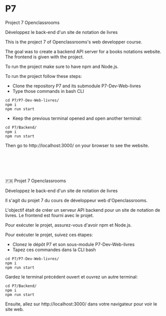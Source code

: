 # P7
Project 7 Openclassrooms

Développez le back-end d'un site de notation de livres

This is the project 7 of Openclassrooms's web developper course.

The goal was to create a backend API server for a books notations website. The frontend is given with the project.

To run the project make sure to have npm and Node.js.

To run the project follow these steps:

- Clone the repository P7 and its submodule P7-Dev-Web-livres
- Type those commands in bash CLI

```
cd P7/P7-Dev-Web-livres/
npm i
npm run start
```

- Keep the previous terminal opened and open another terminal:

```
cd P7/Backend/
npm i
npm run start
```

Then go to http://localhost:3000/ on your browser to see the website.

<br/>
<br/>
<br/>
<br/>

🇫🇷 Projet 7 Openclassrooms

Développez le back-end d'un site de notation de livres

Il s'agit du projet 7 du cours de développeur web d'Openclassrooms.

L'objectif était de créer un serveur API backend pour un site de notation de livres. Le frontend est fourni avec le projet.

Pour exécuter le projet, assurez-vous d'avoir npm et Node.js.

Pour exécuter le projet, suivez ces étapes:

- Clonez le dépôt P7 et son sous-module P7-Dev-Web-livres
- Tapez ces commandes dans la CLI bash

```
cd P7/P7-Dev-Web-livres/
npm i
npm run start
```

Gardez le terminal précédent ouvert et ouvrez un autre terminal:

```
cd P7/Backend/
npm i
npm run start
```

Ensuite, allez sur http://localhost:3000/ dans votre navigateur pour voir le site web.
